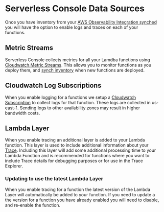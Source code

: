 <!--
title: Serverless Console Data Sources
menuText:   Serverless Console Data Sources
description:  Serverless Console Data Sources
menuOrder: 5
-->

#   Serverless Console Data Sources
Once you have inventory from your [AWS Observability Integration synched](./index.md#inventory-synching) you will have the option to enable 
logs and traces on each of your functions. 

## Metric Streams
Serverless Console collects metrics for all your Lamdba functions using
[Cloudwatch Metric Streams](https://aws.amazon.com/blogs/aws/cloudwatch-metric-streams-send-aws-metrics-to-partners-and-to-your-apps-in-real-time/). This allows
you to monitor functions as you deploy them, and [synch inventory](./index.md#inventory-synching) when new functions are deployed.

## Cloudwatch Log Subscriptions
When you enable logging for a functions we setup a [Cloudwatch Subscription](https://docs.aws.amazon.com/AmazonCloudWatch/latest/logs/Subscriptions.html) to collect logs
for that function. These logs are collected in us-east-1. Sending logs to other availability zones may result in higher bandwidth costs. 

## Lambda Layer
When you enable tracing an additional layer is added to your Lambda function. This layer is 
used to include additional information about your [Trace](../product/traces.md). Including this layer
will add some additional processing time to your Lambda Function and is recommended for functions
where you want to include Trace details for debugging purposes or for use in the Trace Explorer.

### Updating to use the latest Lambda Layer
When you enable tracing for a function the latest version of the Lambda Layer will automatically
be added to your function. If you need to update a the version for a function you have already enabled you will need to disable, and re-enable the function. 